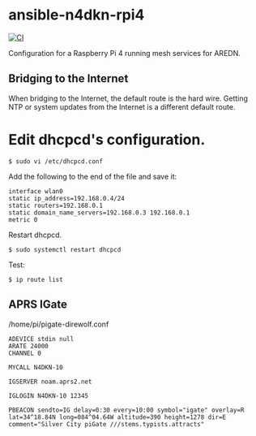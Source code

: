 # ansible-n4dkn-rpi4

[![CI](https://github.com/deekayen/ansible-n4dkn-rpi4/actions/workflows/ci.yml/badge.svg)](https://github.com/deekayen/ansible-n4dkn-rpi4/actions/workflows/ci.yml)

Configuration for a Raspberry Pi 4 running mesh services for AREDN.

## Bridging to the Internet

When bridging to the Internet, the default route is the hard wire. Getting NTP or system updates from the Internet is a different default route.

# Edit dhcpcd's configuration.

```
$ sudo vi /etc/dhcpcd.conf
```

Add the following to the end of the file and save it:

```
interface wlan0
static ip_address=192.168.0.4/24
static routers=192.168.0.1
static domain_name_servers=192.168.0.3 192.168.0.1
metric 0
```

Restart dhcpcd.

```
$ sudo systemctl restart dhcpcd
```

Test:

```
$ ip route list
```

## APRS IGate

/home/pi/pigate-direwolf.conf

```
ADEVICE stdin null
ARATE 24000
CHANNEL 0

MYCALL N4DKN-10

IGSERVER noam.aprs2.net

IGLOGIN N4DKN-10 12345

PBEACON sendto=IG delay=0:30 every=10:00 symbol="igate" overlay=R lat=34^18.84N long=084^04.64W altitude=390 height=1278 dir=E comment="Silver City piGate ///stems.typists.attracts"
```
